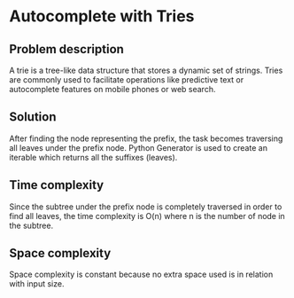 # Autocomplete with Tries
## Problem description
A trie is a tree-like data structure that stores a dynamic set of strings. Tries are commonly used to facilitate operations like predictive text or autocomplete features on mobile phones or web search.

## Solution
After finding the node representing the prefix, the task becomes traversing all leaves under the prefix node. Python 
Generator is used to create an iterable which returns all the suffixes (leaves).

## Time complexity
Since the subtree under the prefix node is completely traversed in order to find all leaves, the time complexity is 
O(n) where n is the number of node in the subtree.

## Space complexity
Space complexity is constant because no extra space used is in relation with input size.